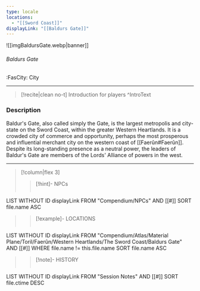 ```yaml
---
type: locale
locations:
  - "[[Sword Coast]]"
displayLink: "[[Baldurs Gate]]"
---
```


![[imgBaldursGate.webp|banner]]
###### Baldurs Gate
<span class="sub2">:FasCity: City</span>

___

>[!recite|clean no-t]
>	Introduction for players
>^IntroText

### Description
Baldur's Gate, also called simply the Gate, is the largest metropolis and city-state on the Sword Coast, within the greater Western Heartlands. It is a crowded city of commerce and opportunity, perhaps the most prosperous and influential merchant city on the western coast of [[Faerûn#Faerûn]]. Despite its long-standing presence as a neutral power, the leaders of Baldur's Gate are members of the Lords' Alliance of powers in the west.

---

> [!column|flex 3]
>> [!hint]-  NPCs
>>```dataview
LIST WITHOUT ID displayLink
FROM "Compendium/NPCs" AND [[#]]
SORT file.name ASC
>
>> [!example]- LOCATIONS
>>```dataview
LIST WITHOUT ID displayLink
FROM "Compendium/Atlas/Material Plane/Toril/Faerûn/Western Heartlands/The Sword Coast/Baldurs Gate"  AND [[#]]
WHERE file.name != this.file.name
SORT file.name ASC
>
>> [!note]- HISTORY
>>```dataview
LIST WITHOUT ID displayLink
FROM "Session Notes" AND [[#]]
SORT file.ctime DESC